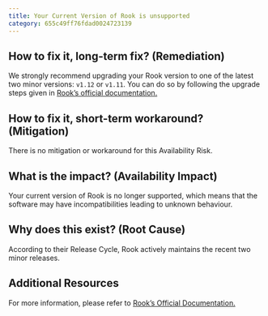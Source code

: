 ```yaml
---
title: Your Current Version of Rook is unsupported
category: 655c49ff76fdad0024723139
---
```


## How to fix it, long-term fix? (Remediation)

We strongly recommend upgrading your Rook version to one of the latest two minor versions: `v1.12` or `v1.11`. You can do so by following the upgrade steps given in [Rook’s official documentation.](https://rook.github.io/docs/rook/v1.11/Upgrade/rook-upgrade/)

## How to fix it, short-term workaround? (Mitigation)

There is no mitigation or workaround for this Availability Risk.

## What is the impact? (Availability Impact)

Your current version of Rook is no longer supported, which means that the software may have incompatibilities leading to unknown behaviour.

## Why does this exist? (Root Cause)

According to their Release Cycle, Rook actively maintains the recent two minor releases.

## Additional Resources

For more information, please refer to [Rook’s Official Documentation.](https://rook.github.io/docs/rook/v1.12/Getting-Started/release-cycle/)